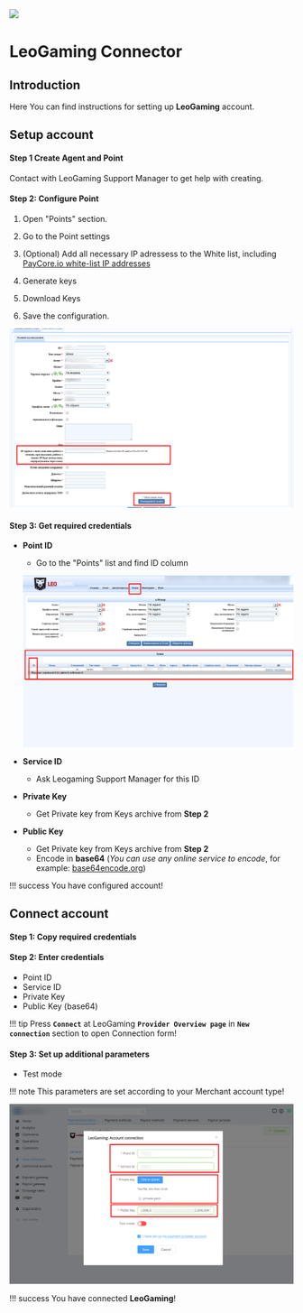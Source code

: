 <img src="https://static.openfintech.io/payment_providers/leogaming/logo.svg?w=400" width="400px">

# LeoGaming Connector

## Introduction

Here You can find  instructions for setting up **LeoGaming**  account.

## Setup account

#### Step 1 Create Agent and Point

Contact with LeoGaming Support Manager to get help with creating. 


#### Step 2: Configure Point

1. Open "Points" section.

2. Go to the Point settings

3. (Optional)  Add all necessary IP adressess to the White list, including  [PayСore.io white-list IP addresses](/integration/ips/)

4. Generate keys

5. Download Keys

6. Save the configuration.


![Point Config](images/point_configure.png)


#### Step 3: Get required credentials

- **Point ID**
    - Go to the "Points" list and find ID column

    ![Point ID](images/point_id.png)

- **Service ID**
    - Ask Leogaming Support Manager for this ID

- **Private Key**
    - Get Private key from Keys archive from **Step 2**

- **Public Key**
    - Get Private key from Keys archive from **Step 2**
    - Encode in **base64**  (_You can use any online service to encode_, for example: [base64encode.org](https://www.base64encode.org/))


!!! success
    You have configured account!




## Connect account

#### Step 1: Copy required credentials


#### Step 2: Enter credentials

- Point ID
- Service ID
- Private Key
- Public Key (base64)

!!! tip
    Press **`Connect`** at LeoGaming **`Provider Overview page`** in **`New connection`** section to open Connection form!


#### Step 3: Set up additional parameters 

- Test mode

!!! note
    This parameters are set according to your Merchant account type!



![Connect](images/leogaming_connect.png)


!!! success
    You have connected **LeoGaming**!